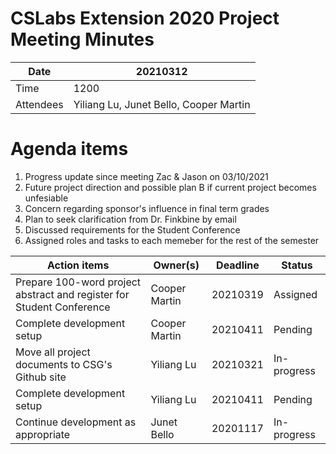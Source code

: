 # CSLabs Extension 2020 Project Meeting Minutes

| Date | 20210312 |
| --- | --- |
| Time | 1200 |
| Attendees | Yiliang Lu, Junet Bello, Cooper Martin|


# Agenda items

1. Progress update since meeting Zac & Jason on 03/10/2021
2. Future project direction and possible plan B if current project becomes unfesiable
3. Concern regarding sponsor's influence in final term grades 
4. Plan to seek clarification from Dr. Finkbine by email 
5. Discussed requirements for the Student Conference
6. Assigned roles and tasks to each memeber for the rest of the semester


|Action items|Owner(s)|Deadline|Status|
| --- | --- | --- | --- |
| Prepare 100-word project abstract and register for Student Conference | Cooper Martin | 20210319 |Assigned |
| Complete development setup |Cooper Martin |20210411 |Pending |
| Move all project documents to CSG's Github site |Yiliang Lu |20210321 |In-progress |
| Complete development setup |Yiliang Lu |20210411 |Pending |
| Continue development as appropriate |Junet Bello |20201117 |In-progress |

